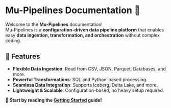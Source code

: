 # Mu-Pipelines Documentation 🚀

Welcome to the **Mu-Pipelines** documentation!  
Mu-Pipelines is a **configuration-driven data pipeline platform** that enables easy **data ingestion, transformation, and orchestration** without complex coding.

## 🌟 Features
- **Flexible Data Ingestion**: Read from CSV, JSON, Parquet, Databases, and more.
- **Powerful Transformations**: SQL and Python-based processing.
- **Seamless Data Integration**: Supports Iceberg, Delta Lake, and more.
- **Lightweight & Scalable**: Configuration-based, no heavy setup required.

📖 **Start by reading the [Getting Started](getting-started.md) guide!**
